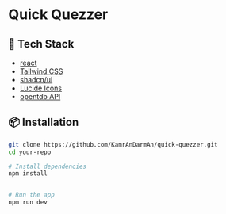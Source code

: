 # Quick Quezzer

## 🚀 Tech Stack

- [react](https://react.org/)
- [Tailwind CSS](https://tailwindcss.com/)
- [shadcn/ui](https://ui.shadcn.com/)
- [Lucide Icons](https://lucide.dev/)
- [opentdb API](https://opentdb.com/api_config.php)

## 📦 Installation

```bash
git clone https://github.com/KamrAnDarmAn/quick-quezzer.git
cd your-repo

# Install dependencies
npm install


# Run the app
npm run dev
```
